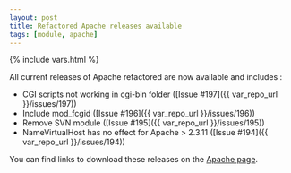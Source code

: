 ```yaml
---
layout: post
title: Refactored Apache releases available
tags: [module, apache]
---
```

{% include vars.html %}

All current releases of Apache refactored are now available and includes :
* CGI scripts not working in cgi-bin folder ([Issue #197]({{ var_repo_url }}/issues/197))
* Include mod_fcgid ([Issue #196]({{ var_repo_url }}/issues/196))
* Remove SVN module ([Issue #195]({{ var_repo_url }}/issues/195))
* NameVirtualHost has no effect for Apache > 2.3.11 ([Issue #194]({{ var_repo_url }}/issues/194))

You can find links to download these releases on the [Apache page](/modules/apache).